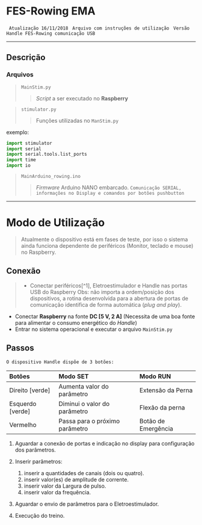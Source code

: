 # FES-Rowing EMA

` Atualização 16/11/2018`
` Arquivo com instruções de utilização`
` Versão Handle FES-Rowing comunicação USB`

---
## Descrição

### Arquivos

>`MainStim.py`
>>_Script_ a ser executado no **Raspberry**

>`stimulator.py`
>>Funções utilizadas no `ManStim.py`	

exemplo: 
```python
import stimulator
import serial
import serial.tools.list_ports
import time
import io
``` 

>`MainArduino_rowing.ino`
>>_Firmware_ Arduino NANO embarcado. `Comunicação SERIAL, informações no Display e comandos por botões pushbutton`

---

# Modo de Utilização 

> Atualmente o dispositivo está em fases de teste, por isso o sistema ainda funciona dependente de periféricos (Monitor, teclado e mouse) no Raspberry.

## Conexão
>* Conectar periféricos[^1], Eletroestimulador e Handle nas portas USB do Raspberry
Obs: não importa a ordem/posição dos dispositivos, a rotina desenvolvida para a abertura de portas de comunicação identifica de forma automática (_plug and play_).
*  Conectar **Raspberry** na fonte **DC [5 V, 2 A]** (Necessita de uma boa fonte para alimentar o consumo energético do _Handle_)
* Entrar no sistema operacional e executar o arquivo `MainStim.py`

## Passos
`O dispositivo Handle dispõe de 3 botões:`

|Botões|Modo SET|Modo RUN|
|:--|:--|:--|
|Direito [verde]|Aumenta valor do parâmetro|Extensão da Perna|
|Esquerdo [verde]|Diminui o valor do parâmetro|Flexão da perna|
|Vermelho|Passa para o próximo parâmetro|Botão de Emergência|



1. Aguardar a conexão de portas e indicação no display para configuração dos parâmetros.
1. Inserir parâmetros:
	1. inserir a quantidades de canais (dois ou quatro).
	1. inserir valor(es) de amplitude de corrente.
	1. inserir valor da Largura de pulso.
	1. inserir valor da frequência.

1. Aguardar o envio de parâmetros para o Eletroestimulador.
1. Execução do treino.

